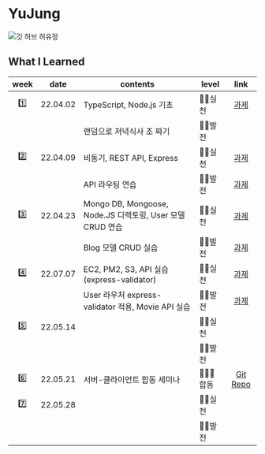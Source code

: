 # YuJung
![깃 허브 허유정](https://user-images.githubusercontent.com/20807197/160446348-eab1be58-091a-40bb-b91b-4344fbacc058.png)

## What I Learned

<div align="center">
  
  |week|date|contents|level|link|
  |:-:|----|-------|--------------------|:----:|
  |1️⃣|22.04.02|TypeScript, Node.js 기초|🏃‍♀️실천|[과제](https://github.com/30th-THE-SOPT-Server-Part/YuJung/pull/1)|
  |||랜덤으로 저녁식사 조 짜기|🏋️‍♀️발전||
  |2️⃣|22.04.09|비동기, REST API, Express|🏃‍♀️실천|[과제](https://github.com/30th-THE-SOPT-Server-Part/YuJung/pull/2)|
  |||API 라우팅 연습|🏋️‍♀️발전|[과제](https://github.com/30th-THE-SOPT-Server-Part/YuJung/pull/5)|
  |3️⃣|22.04.23|Mongo DB, Mongoose, Node.JS 디렉토링, User 모델 CRUD 연습|🏃‍♀️실천|[과제](https://github.com/30th-THE-SOPT-Server-Part/YuJung/pull/3)|
  |||Blog 모델 CRUD 실습|🏋️‍♀️발전|[과제](https://github.com/30th-THE-SOPT-Server-Part/YuJung/pull/7)|
  |4️⃣|22.07.07|EC2, PM2, S3, API 실습 (express-validator)|🏃‍♀️실천|[과제](https://github.com/30th-THE-SOPT-Server-Part/YuJung/pull/8)|
  |||User 라우처 express-validator 적용, Movie API 실습|🏋️‍♀️발전|[과제](https://github.com/30th-THE-SOPT-Server-Part/YuJung/pull/9)|
  |5️⃣|22.05.14||🏃‍♀️실천||
  ||||🏋️‍♀️발전||
  |6️⃣|22.05.21|서버-클라이언트 합동 세미나|🧑‍🤝‍🧑합동|[Git Repo](https://github.com/Today-s-ramen/SERVER)|
  |7️⃣|22.05.28||🏃‍♀️실천||
  ||||🏋️‍♀️발전||
  
</div>

